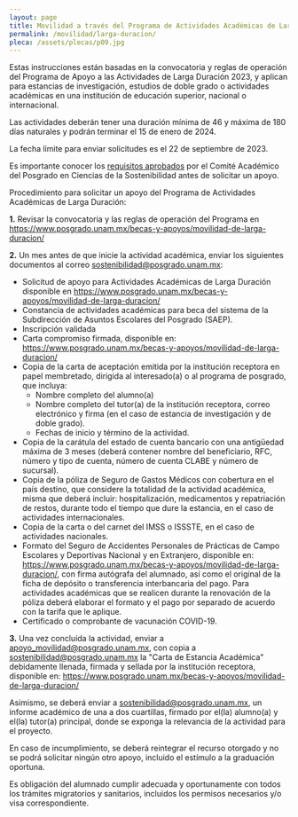 ```yaml
---
layout: page
title: Movilidad a través del Programa de Actividades Académicas de Larga Duración
permalink: /movilidad/larga-duracion/
pleca: /assets/plecas/p09.jpg
---
```


Estas instrucciones están basadas en la convocatoria y reglas de operación del Programa de Apoyo a las Actividades de Larga Duración 2023, y aplican para estancias de investigación, estudios de doble grado o actividades académicas en una institución de educación superior, nacional o internacional.

Las actividades deberán tener una duración mínima de 46 y máxima de 180 días naturales y podrán terminar el 15 de enero de 2024.

La fecha límite para enviar solicitudes es el 22 de septiembre de 2023.

Es importante conocer los [requisitos aprobados](/assets/docs/lineamientos_programa_larga_duracion_2023.pdf) por el Comité Académico del Posgrado en Ciencias de la Sostenibilidad antes de solicitar un apoyo.

Procedimiento para solicitar un apoyo del Programa de Actividades Académicas de Larga Duración:

 **1.** Revisar la convocatoria y las reglas de operación del Programa en <https://www.posgrado.unam.mx/becas-y-apoyos/movilidad-de-larga-duracion/>

 **2.** Un mes antes de que inicie la actividad académica, enviar los siguientes documentos al correo  <sostenibilidad@posgrado.unam.mx>:

  - Solicitud de apoyo para Actividades Académicas de Larga Duración disponible en <https://www.posgrado.unam.mx/becas-y-apoyos/movilidad-de-larga-duracion/>
  - Constancia de actividades académicas para beca del sistema de la Subdirección de Asuntos Escolares 
 del Posgrado (SAEP).
  - Inscripción validada 
  - Carta compromiso firmada, disponible en: <https://www.posgrado.unam.mx/becas-y-apoyos/movilidad-de-larga-duracion/>
  - Copia de la carta de aceptación emitida por la institución receptora en papel membretado, dirigida al interesado(a) o al programa de posgrado, que incluya:
    - Nombre completo del alumno(a)
    - Nombre completo del tutor(a) de la institución receptora, correo electrónico y firma (en el caso de estancia de investigación y de doble grado).
    - Fechas de inicio y término de la actividad.
  - Copia de la carátula del estado de cuenta bancario con una antigüedad máxima de 3 meses (deberá contener nombre del beneficiario, RFC, número y tipo de cuenta, número de cuenta CLABE y número de sucursal).
  - Copia de la póliza de Seguro de Gastos Médicos con cobertura en el país destino, que considere la totalidad de la 
actividad académica, misma que deberá incluir: hospitalización, medicamentos y repatriación de restos, durante todo el 
tiempo que dure la estancia, en el caso de actividades internacionales.
  - Copia de la carta o del carnet del IMSS o ISSSTE, en el caso de actividades nacionales.
  - Formato del Seguro de Accidentes Personales de Prácticas de Campo Escolares y Deportivas
Nacional y en Extranjero, disponible en: <https://www.posgrado.unam.mx/becas-y-apoyos/movilidad-de-larga-duracion/>, con firma autógrafa del alumnado, así como el original de la ficha de depósito o transferencia interbancaria del pago.
Para actividades académicas que se realicen durante la renovación de la póliza deberá elaborar el formato y el pago por 
separado de acuerdo con la tarifa que le aplique.
  - Certificado o comprobante de vacunación COVID-19.
 
 **3.** Una vez concluida la actividad, enviar a <apoyo_movilidad@posgrado.unam.mx>, con copia a <sostenibilidad@posgrado.unam.mx> la "Carta de Estancia Académica" debidamente llenada, firmada y sellada por la institución receptora, disponible en: <https://www.posgrado.unam.mx/becas-y-apoyos/movilidad-de-larga-duracion/>

Asimismo, se deberá enviar a <sostenibilidad@posgrado.unam.mx>, un informe académico de una a dos cuartillas, firmado por 
el(la) alumno(a) y el(la) tutor(a) principal, donde se exponga la relevancia de la actividad para el proyecto. 

En caso de incumplimiento, se deberá reintegrar el recurso otorgado y no se podrá solicitar ningún otro apoyo, incluido el estímulo a la graduación oportuna. 

Es obligación del alumnado cumplir adecuada y oportunamente con todos los trámites migratorios y sanitarios, 
incluidos los permisos necesarios y/o visa correspondiente.

